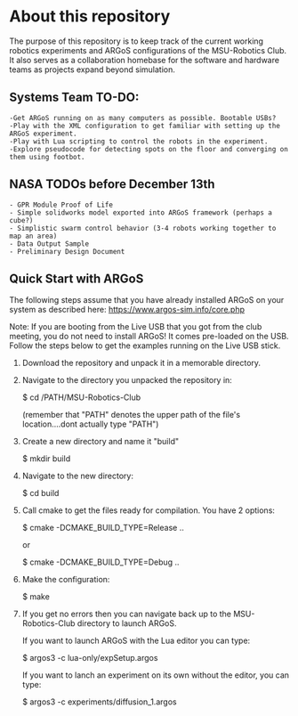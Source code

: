 # About this repository

The purpose of this repository is to keep track of the current working robotics experiments and ARGoS configurations of the MSU-Robotics Club. 
It also serves as a collaboration homebase for the software and hardware teams as projects expand beyond simulation. 

## Systems Team TO-DO:
    -Get ARGoS running on as many computers as possible. Bootable USBs?
    -Play with the XML configuration to get familiar with setting up the ARGoS experiment.
    -Play with Lua scripting to control the robots in the experiment. 
    -Explore pseudocode for detecting spots on the floor and converging on them using footbot. 
 
## NASA TODOs before December 13th

    - GPR Module Proof of Life 
    - Simple solidworks model exported into ARGoS framework (perhaps a cube?)
    - Simplistic swarm control behavior (3-4 robots working together to map an area)
    - Data Output Sample
    - Preliminary Design Document 
    
## Quick Start with ARGoS 

The following steps assume that you have already installed ARGoS on your system as described here:
https://www.argos-sim.info/core.php

Note: If you are booting from the Live USB that you got from the club meeting, you do not need to install ARGoS! It comes pre-loaded on the USB. Follow the steps below to get the examples running on the Live USB stick. 

1. Download the repository and unpack it in a memorable directory. 

2. Navigate to the directory you unpacked the repository in: 

    $ cd /PATH/MSU-Robotics-Club

    (remember that "PATH" denotes the upper path of the file's location....dont actually type "PATH")

3. Create a new directory and name it "build"

    $ mkdir build

4.  Navigate to the new directory: 

    $ cd build

5. Call cmake to get the files ready for compilation. You have 2 options:

    $ cmake -DCMAKE_BUILD_TYPE=Release ..  

    or

    $ cmake -DCMAKE_BUILD_TYPE=Debug ..

6. Make the configuration:

    $ make

7. If you get no errors then you can navigate back up to the MSU-Robotics-Club directory to launch ARGoS.
    
    If you want to launch ARGoS with the Lua editor you can type:

    $ argos3 -c lua-only/expSetup.argos

    If you want to lanch an experiment on its own without the editor, you can type:

    $ argos3 -c experiments/diffusion_1.argos
    


